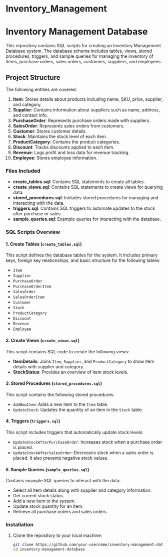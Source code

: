 # Inventory_Management
# Inventory Management Database

This repository contains SQL scripts for creating an Inventory Management Database system. The database schema includes tables, views, stored procedures, triggers, and sample queries for managing the inventory of items, purchase orders, sales orders, customers, suppliers, and employees.

## Project Structure

The following entities are covered:

1. **Item**: Stores details about products including name, SKU, price, supplier, and category.
2. **Supplier**: Contains information about suppliers such as name, address, and contact info.
3. **PurchaseOrder**: Represents purchase orders made with suppliers.
4. **SalesOrder**: Represents sales orders from customers.
5. **Customer**: Stores customer details.
6. **Stock**: Maintains the stock level of each item.
7. **ProductCategory**: Contains the product categories.
8. **Discount**: Tracks discounts applied to each item.
9. **Revenue**: Logs profit and loss data for revenue tracking.
10. **Employee**: Stores employee information.

### Files Included

- **create_tables.sql**: Contains SQL statements to create all tables.
- **create_views.sql**: Contains SQL statements to create views for querying data.
- **stored_procedures.sql**: Includes stored procedures for managing and interacting with the data.
- **triggers.sql**: Contains SQL triggers to automate updates to the stock after purchase or sales.
- **sample_queries.sql**: Example queries for interacting with the database.
  
### SQL Scripts Overview

#### 1. Create Tables (`create_tables.sql`)
This script defines the database tables for the system. It includes primary keys, foreign key relationships, and basic structure for the following tables:

- `Item`
- `Supplier`
- `PurchaseOrder`
- `PurchaseOrderItem`
- `SalesOrder`
- `SalesOrderItem`
- `Customer`
- `Stock`
- `ProductCategory`
- `Discount`
- `Revenue`
- `Employee`

#### 2. Create Views (`create_views.sql`)
This script contains SQL code to create the following views:
- **ItemDetails**: Joins `Item`, `Supplier`, and `ProductCategory` to show item details with supplier and category.
- **StockStatus**: Provides an overview of item stock levels.

#### 3. Stored Procedures (`stored_procedures.sql`)
This script contains the following stored procedures:
- `AddNewItem`: Adds a new item to the `Item` table.
- `UpdateStock`: Updates the quantity of an item in the `Stock` table.

#### 4. Triggers (`triggers.sql`)
This script includes triggers that automatically update stock levels:
- `UpdateStockAfterPurchaseOrder`: Increases stock when a purchase order is placed.
- `UpdateStockAfterSalesOrder`: Decreases stock when a sales order is placed. It also prevents negative stock values.

#### 5. Sample Queries (`sample_queries.sql`)
Contains example SQL queries to interact with the data:
- Select all item details along with supplier and category information.
- Get current stock status.
- Add a new item to the system.
- Update stock quantity for an item.
- Retrieve all purchase orders and sales orders.

### Installation

1. Clone the repository to your local machine:
   ```bash
   git clone https://github.com/your-username/inventory-management-database.git
   cd inventory-management-database
